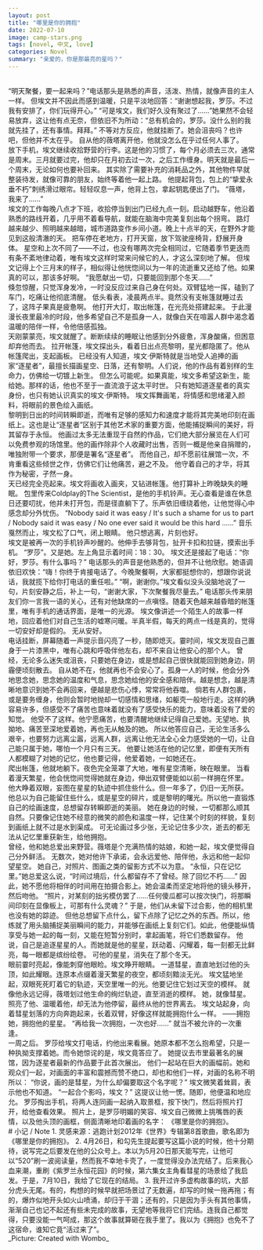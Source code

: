 ```yaml
---
layout: post
title: "哪里是你的拥抱"
date: 2022-07-10
image: camp-stars.png
tags: [novel, 中文, love]
categories: Novel
summary: "亲爱的，你是那最亮的星吗？"
---
```


<br/>
“明天聚餐，要一起来吗？”电话那头是熟悉的声音，活泼、热情，就像声音的主人一样。    
但埃文并不因此而感到温暖，只是平淡地回答：“谢谢想起我，罗莎。不过我有安排了，你们玩得开心。”    
“可是埃文，我们好久没有聚过了……”她果然不会轻易放弃，这让他有点无奈，但依旧不为所动：“总有机会的，罗莎。没什么别的我就先挂了，还有事情。拜拜。”    
不等对方反应，他就挂断了。她会沮丧吗？也许吧，但他并不太在乎。    
自从他的薇塔离开他，他就没怎么在乎过任何人事了。    
<br/>
放下手机，埃文继续收拾野营的行李。这是他的习惯了，每个月必须去三次，通常是周末。三月就要过完，他却只在月初去过一次，之后工作缠身。明天就是最后一个周末，无论如何也要补回来。    
其实除了需要补充的消耗品之外，其他物件早就整装待发，就像可靠的朋友，始终等着他一起上路。    
他提起背包，包上的“挚爱永垂不朽”刺绣滑过眼帘。轻轻叹息一声，他背上包，拿起钥匙便出了门。    
“薇塔，我来了……”    
<br/>
埃文的工作每晚八点才下班，收拾停当到出门已经九点一刻。启动越野车，他沿着熟悉的路线开着，几乎用不着看导航，就能在脑海中完美复刻出每个拐弯。    
路灯越来越少、照明越来越暗，城市道路变作乡间小道。晚上十点半的天，在野外才能见到这般清澈的天。    
把车停在老地方，打开天窗，放下驾驶座椅背，舒展开身体。    
星空和上次不同了——不过，也没有哪两次完全相同过，它随着季节更迭而有条不紊地律动着，唯有埃文这样时常来问候它的人，才这么深刻地了解。    
但埃文记得上个三月末的样子，相似得让他恍惚间以为一年的流逝重又还给了他。如果真的可以，那该多好啊。    
“我愿献出一切，只要能回到那个冬天……”    
<br/>
倏忽惊醒，只觉浑身发冷，一时没反应过来自己身在何处。双臂猛地一挥，磕到了车门，吃痛让他彻底清醒。    
低头看表，凌晨两点半。竟然没有支帐篷就睡过去了，这阵子果真是疲惫啊。    
他打开大灯，取出帐篷，在光亮处搭建起来。    
于此漫漫长夜里最冷的时段，他多希望自己不是孤身一人，就像白天在喧嚣人群中渴念着温暖的陪伴一样，令他倍感孤独。    
<br/>
天刚蒙蒙亮，埃文就醒了。断断续续的睡眠让他感到分外疲惫，浑身酸痛，但困意却弃他而去。    
拉开帐篷，埃文探出头，看着日出点亮黎明，星光都隐匿了。他从帐篷爬出，支起画板。    
已经没有人知道，埃文·伊斯特就是当地受人追捧的画家“逐星者”，最擅长描画星空、日落，还有黎明。人们说，他的作品有着别样的生命力，仿佛给一切镀上新生。    
但怎么可能呢。如果真能，埃文多希望这新生，能给她。那样的话，他也不至于一直流浪于这太平时世。    
只有她知道逐星者的真实身份，也只有她认识真实的埃文·伊斯特。    
埃文挥舞画笔，将情感和思绪灌入颜料，将眼前的景色绘入画纸。    
<br/>
 黎明到日出的时间转瞬即逝，而唯有足够的感知力和速度才能将其完美地印刻在画纸上。这也是让“逐星者”区别于其他艺术家的重要方面，他能捕捉瞬间的美好，将其留存于永恒。    
他画过太多无法重现于自然的作品，它们绝大部分展览在人们可以免费参观的场馆里。他的画作除非个人收藏时出售，否则一概是他亲自捐赠的，唯独附带一个要求，那便是署名“逐星者”。    
而他自己，却不愿前往展馆一次，不肯重看这些倾世之作，仿佛它们让他痛苦，避之不及。    
他守着自己的才华，将其作为秘密，孑然一身。    
<br/>
天已经完全亮起来。埃文将画收入画夹，又钻进帐篷。他打算补上昨晚缺失的睡眠。    
包里传来Coldplay的The Scientist，是他的手机铃声。无心查看是谁在休息日还要叨扰，他并未打开包，而是径直躺下了。乐声依旧缠绕着他，让他觉得心中感念却分外忧伤。    
“Nobody said it was easy / It's such a shame for us to part / Nobody said it was easy / No one ever said it would be this hard ……”    
音乐戛然而止，埃文松了口气，闭上眼睛。    
他只想逃离，片刻也好。    
<br/>
埃文是被再一次的手机铃声吵醒的。他伸手去够背包，扯开卡扣和拉链，摸索出手机。    
“罗莎”。又是她。左上角显示着时间：18：30。    
埃文还是接起了电话：“你好，罗莎。有什么事吗？”    
电话那头的声音是他熟悉的，但并不让他欣慰。她语调依旧欢快：“嗨！你终于肯接电话了。今晚聚餐啊，大家都挺想你的，想跟你说说话，我就揽下给你打电话的重任啦。”    
“啊，谢谢你。”埃文看似没头没脑地说了一句，片刻安静之后，补上一句，“谢谢大家，下次聚餐我尽量去。”    
电话那头传来朋友们你一言我一语的关心，还有对他缺席的一点嗔怪。随着天色越来越昏暗的帐篷里，唯有手机的通话界面，是唯一的光源。    
埃文像讲述一个陌生人的故事一样地，回应着他们对自己生活的嘘寒问暖。半真半假，每天的两点一线是真的，觉得一切安好却是假的。    
无从安好。    
<br/>
电话挂断，屏幕随着一声提示音闪亮了一秒，随即熄灭。霎时间，埃文发现自己置身于一片漆黑中，唯有心跳和呼吸伴他左右，却不来自让他安心的那个人。    
曾经，无论多么迷失或沮丧，只要她在身边，或是想起自己很快就能回到她身边，阴霾便顷刻散去。    
自从她不在，他就再也不会安心了。孤身一人的时候，他会分外地思念她，思念她的温度和气息，思念她给他的安全感和陪伴。越是想念，越是清晰地意识到她不会再回来，便越是悲伤心悸，常常将他吞噬。    
倘若有人群包裹，或是要务缠身，他则会暂时地抛却一切感情和思绪，如躯壳一般地行走。这样的确容易许多，但感受不了痛苦也意味着就没有了感受快乐的能力，意味着没有了爱的知觉。    
他受不了这样。他宁愿痛苦，也要清醒地继续记得自己爱她。无望地、执拗地、痛苦至深地爱着她，再也无从触及的她。    
所以他答应自己，无论生活多么艰辛，也要努力远离尘嚣，远离人群，远离让他无法全心全力感受她的一切，让自己能只属于她，哪怕一个月只有三天。    
他要让她活在他的记忆里，即便有天所有人都模糊了对她的记忆，他也要记得，他爱着她，一如她还在。    
<br/>
爬出帐篷，他就地躺下。夜色完全笼罩了大地，唯有星空清晰，映在眼里。    
当看着漫天繁星，他会恍惚间觉得她就在身边，伸出双臂便能如以前一样拥在怀里。    
他大睁着双眼，妄图在星星的轨迹中抓住些什么。但一年多了，仍旧一无所获。    
他总以为自己能留住些什么，或是星空的碎片，或是黎明的曙光。所以他一直锻炼自己的绘画速度，总想留存转瞬即逝的美丽。    
她在身边的时候，一切都那么顺其自然。只要像记住她不经意的微笑的颜色和温度一样，记住某个时刻的样貌，复刻到画纸上就不过是水到渠成。    
可无论画过多少张，无论记住多少次，逝去的都无法从记忆里重获新生，给他拥抱。    
<br/>
曾经，他和她总爱出来野营。薇塔是个充满热情的姑娘，和她一起，埃文便觉得自己分外鲜活。    
无数次，她对他许下承诺，会永远爱他、陪伴他，永远和他一起仰望星空。    
她自己，对照片、图画之类的留影方式不以为意。    
“永恒，只在记忆里。”她总爱这么说，“时间过境后，什么都留存不了曾经。除了回忆不朽……”    
因此，她不愿他将相伴的时间用在拍摄合影上。她会温柔而坚定地将他的镜头移开，然后吻他。    
“照片，对某刻的拙劣模仿罢了……任何傻瓜都可以按次快门，将那瞬间印刻在显像板上，可那有什么灵魂？”    
于是，他们从未留下过合影，他的相机里也没有她的踪迹。    
但他总想留下点什么，留下点除了记忆之外的东西。所以，他练就了用头脑捕捉美丽瞬间的能力，并能够在画纸上复刻它们。如此，他便能纵情享受与她一起的每一刻，又能在短暂分别时，拿起画笔，将它们悉数留存。    
他说，自己是追逐星星的人。而她就是他的星星，跃动着、闪耀着，每一刻都无比鲜亮，每一眼都是缤纷绘卷。    
可他的星星，消失在了那个冬天。    
<br/>
眼前霎时亮起，像能刺穿他眼睑。埃文睁开眼睛。    
一道彗星，直直地划过他的头顶，如此耀眼。连原本点缀着漫天繁星的夜空，都顷刻黯淡无光。    
埃文猛地坐起，双眼死死盯着它的轨迹，天空里唯一的光。他要记住它划过天空的模样。    
就像他永远记得，薇塔划过他生命的绚烂轨迹，直至消逝的模样。    
她，就像彗星。照亮了他、温暖着他，却无法为他停留，最终从他的世界离去。    
埃文站起身，向着彗星划落的方向奔跑起来，长着双臂，好像这样就能拥抱什么一样。    
——拥抱她，拥抱他的星星。    
“再给我一次拥抱，一次也好……”    
就当不被允许的一次重逢。    
<br/>
一周之后。    
罗莎给埃文打电话，约他出来看展。她原本都不怎么抱希望，只是一种执拗支撑着她。而令她惊诧的是，埃文竟答应了。    
她提议去市里最著名的展馆，因为逐星者最新的作品要于此首次展出。    
他们一起站在巨大的画幅前。她和观众们一起，对画面的丰富和震撼而赞不绝口，却也和他们一样，对画的名称不明所以：    
“你说，画的是彗星，为什么却偏要取这个名字呢？”    
埃文微笑着耸肩，表示他也不知道。    
“一起合个影吗，埃文？”    
这提议让他一愣。随即，他便温和地应允。    
罗莎掏出手机，将两人连同画一起纳入取景框，按下快门，然后将照片打开，给他查看效果。    
照片上，是罗莎明媚的笑容、埃文自己微微上挑嘴唇的表情，以及他头顶的画框，侧面清晰地印着画的名字：    
《哪里是你的拥抱》。    
<br/>
# 小记 / Note
1. 灵感来源：逃跑计划2012年《世界》专辑第8首歌曲，歌名即为《哪里是你的拥抱》。    
2. 4月26日，和勾先生提起要写这篇小说的时候，他十分期待，说写完之后要发在他的公众号上。本以为5月20日那天能写完，让他可以“520”刷一波阅读量，然而我不幸地卡壳了，一度觉得没办法完结了。后来我心血来潮，重刷《紫罗兰永恒花园》的时候，第六集女主角看彗星的场景给了我启发。于是，7月10日，我给了它现在的结局。    
3. 我开过许多虚构故事的坑，大部分虎头无尾。有的，构想的时候早就把场景过了无数遍，却写的时候一拖再拖；有的，爆炸似地开头如火山喷涌，却归于干涸；还有的，只是因为手头有其他事情，渐渐自己也记不起还有些未完成的故事，无望地等我将它们完结。连我自己都觉得，只要没能一气呵成，那这个故事就算砸在我手里了。我以为《拥抱》也免不了这宿命，谁知它竟“活过来了”。

<br/>
_Picture: Created with Wombo_